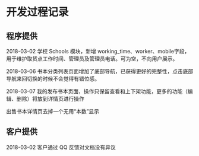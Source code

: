 开发过程记录
===

## 程序提供

2018-03-02
学校 Schools 模块，新增 working_time、worker、mobile字段，用于维护取货点工作时间、管理员及管理员电话。可为空，不向用户展示。

2018-03-06
书本分类列表页面增加了底部导航，已获得更好的完整性，点击底部导航来回切换的时候不会觉得有错位感。

2018-03-07
我的发布书本页面，操作只保留查看和上下架功能，更多的功能（编辑、删除）将放到详情页进行操作

出售书本详情页去掉一个无用“本数”显示

## 客户提供

2018-03-02
客户通过 QQ 反馈对文档没有异议